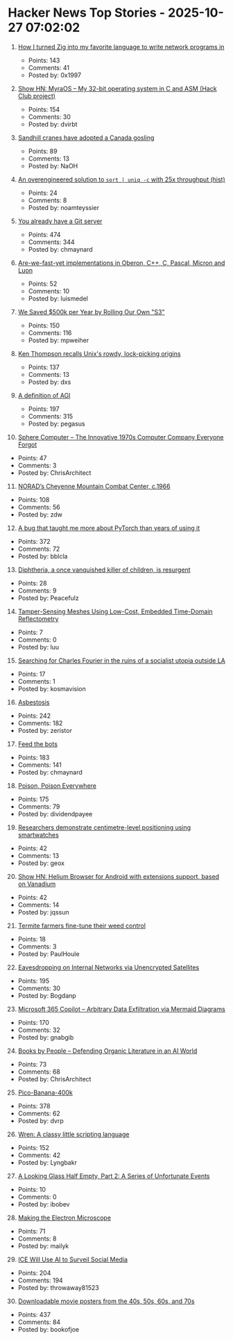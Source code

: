 # Hacker News Top Stories - 2025-10-27 07:02:02

1. [How I turned Zig into my favorite language to write network programs in](https://lalinsky.com/2025/10/26/zio-async-io-for-zig.html)
   - Points: 143
   - Comments: 41
   - Posted by: 0x1997

2. [Show HN: MyraOS – My 32-bit operating system in C and ASM (Hack Club project)](https://github.com/dvir-biton/MyraOS)
   - Points: 154
   - Comments: 30
   - Posted by: dvirbt

3. [Sandhill cranes have adopted a Canada gosling](https://www.smithsonianmag.com/science-nature/these-sandhill-cranes-have-adopted-a-canadian-gosling-and-birders-have-flocked-to-watch-the-strange-family-180986828/)
   - Points: 89
   - Comments: 13
   - Posted by: NaOH

4. [An overengineered solution to `sort | uniq -c` with 25x throughput (hist)](https://github.com/noamteyssier/hist-rs)
   - Points: 24
   - Comments: 8
   - Posted by: noamteyssier

5. [You already have a Git server](https://maurycyz.com/misc/easy_git/)
   - Points: 474
   - Comments: 344
   - Posted by: chmaynard

6. [Are-we-fast-yet implementations in Oberon, C++, C, Pascal, Micron and Luon](https://github.com/rochus-keller/Are-we-fast-yet)
   - Points: 52
   - Comments: 10
   - Posted by: luismedel

7. [We Saved $500k per Year by Rolling Our Own "S3"](https://engineering.nanit.com/how-we-saved-500-000-per-year-by-rolling-our-own-s3-6caec1ee1143)
   - Points: 150
   - Comments: 116
   - Posted by: mpweiher

8. [Ken Thompson recalls Unix's rowdy, lock-picking origins](https://thenewstack.io/ken-thompson-recalls-unixs-rowdy-lock-picking-origins/)
   - Points: 137
   - Comments: 13
   - Posted by: dxs

9. [A definition of AGI](https://arxiv.org/abs/2510.18212)
   - Points: 197
   - Comments: 315
   - Posted by: pegasus

10. [Sphere Computer – The Innovative 1970s Computer Company Everyone Forgot](https://sphere.computer/)
   - Points: 47
   - Comments: 3
   - Posted by: ChrisArchitect

11. [NORAD’s Cheyenne Mountain Combat Center, c.1966](https://flashbak.com/norad-cheyenne-mountain-combat-center-478804/)
   - Points: 108
   - Comments: 56
   - Posted by: zdw

12. [A bug that taught me more about PyTorch than years of using it](https://elanapearl.github.io/blog/2025/the-bug-that-taught-me-pytorch/)
   - Points: 372
   - Comments: 72
   - Posted by: bblcla

13. [Diphtheria, a once vanquished killer of children, is resurgent](https://www.nytimes.com/2025/10/27/health/diptheria-somalia-vaccines.html)
   - Points: 28
   - Comments: 9
   - Posted by: Peacefulz

14. [Tamper-Sensing Meshes Using Low-Cost, Embedded Time-Domain Reflectometry](https://jaseg.de/blog/paper-sampling-mesh-monitor/)
   - Points: 7
   - Comments: 0
   - Posted by: luu

15. [Searching for Charles Fourier in the ruins of a socialist utopia outside LA](https://kubicki.org/letters/the-dogs-of-llano-del-rio-i/)
   - Points: 17
   - Comments: 1
   - Posted by: kosmavision

16. [Asbestosis](https://diamondgeezer.blogspot.com/2025/10/asbestosis.html)
   - Points: 242
   - Comments: 182
   - Posted by: zeristor

17. [Feed the bots](https://maurycyz.com/misc/the_cost_of_trash/)
   - Points: 183
   - Comments: 141
   - Posted by: chmaynard

18. [Poison, Poison Everywhere](https://loeber.substack.com/p/29-poison-poison-everywhere)
   - Points: 175
   - Comments: 79
   - Posted by: dividendpayee

19. [Researchers demonstrate centimetre-level positioning using smartwatches](https://www.otago.ac.nz/news/newsroom/researchers-demonstrate-centimetre-level-positioning-using-smartwatches)
   - Points: 42
   - Comments: 13
   - Posted by: geox

20. [Show HN: Helium Browser for Android with extensions support, based on Vanadium](https://github.com/jqssun/android-helium-browser)
   - Points: 42
   - Comments: 14
   - Posted by: jqssun

21. [Termite farmers fine-tune their weed control](https://arstechnica.com/science/2025/10/termite-farmers-fine-tune-their-weed-control/)
   - Points: 18
   - Comments: 3
   - Posted by: PaulHoule

22. [Eavesdropping on Internal Networks via Unencrypted Satellites](https://satcom.sysnet.ucsd.edu/)
   - Points: 195
   - Comments: 30
   - Posted by: Bogdanp

23. [Microsoft 365 Copilot – Arbitrary Data Exfiltration via Mermaid Diagrams](https://www.adamlogue.com/microsoft-365-copilot-arbitrary-data-exfiltration-via-mermaid-diagrams-fixed/)
   - Points: 170
   - Comments: 32
   - Posted by: gnabgib

24. [Books by People – Defending Organic Literature in an AI World](https://booksbypeople.org/)
   - Points: 73
   - Comments: 68
   - Posted by: ChrisArchitect

25. [Pico-Banana-400k](https://github.com/apple/pico-banana-400k)
   - Points: 378
   - Comments: 62
   - Posted by: dvrp

26. [Wren: A classy little scripting language](https://wren.io/)
   - Points: 152
   - Comments: 42
   - Posted by: Lyngbakr

27. [A Looking Glass Half Empty, Part 2: A Series of Unfortunate Events](https://www.filfre.net/2025/10/a-looking-glass-half-empty-part-2-a-series-of-unfortunate-events/)
   - Points: 10
   - Comments: 0
   - Posted by: ibobev

28. [Making the Electron Microscope](https://www.asimov.press/p/electron-microscope)
   - Points: 71
   - Comments: 8
   - Posted by: mailyk

29. [ICE Will Use AI to Surveil Social Media](https://jacobin.com/2025/10/ice-zignal-surveillance-social-media)
   - Points: 204
   - Comments: 194
   - Posted by: throwaway81523

30. [Downloadable movie posters from the 40s, 50s, 60s, and 70s](https://hrc.contentdm.oclc.org/digital/collection/p15878coll84/search)
   - Points: 437
   - Comments: 84
   - Posted by: bookofjoe

